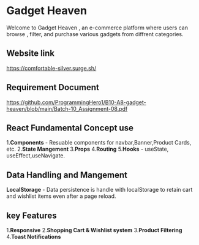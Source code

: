 # Gadget Heaven 
Welcome to Gadget Heaven , an e-commerce platform where users can browse , filter, and purchase various gadgets from diffrent categories.
## Website link 
https://comfortable-silver.surge.sh/

## Requirement Document
https://github.com/ProgrammingHero1/B10-A8-gadget-heaven/blob/main/Batch-10_Assignment-08.pdf

## React Fundamental Concept use
1.**Components** - Resuable components for navbar,Banner,Product Cards, etc.
2.**State Mangement**
3.**Props**
4.**Routing**
5.**Hooks** - useState, useEffect,useNavigate.

## Data Handling and Mangement
**LocalStorage** - Data persistence is handle with localStorage to retain cart and wishlist items even after a page reload.

## key Features 
1.**Responsive**
2.**Shopping Cart & Wishlist system**
3.**Product Filtering**
4.**Toast Notifications**
